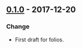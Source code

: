 ## [0.1.0](https://github.com/NebulaFintech/arbol_financiero_ruby/releases/tag/0.1.0) - 2017-12-20
### Change
- First draft for folios.